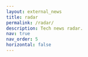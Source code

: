 ```yaml
---
layout: external_news
title: radar
permalink: /radar/
description: Tech news radar.
nav: true
nav_order: 5
horizontal: false
---
```

